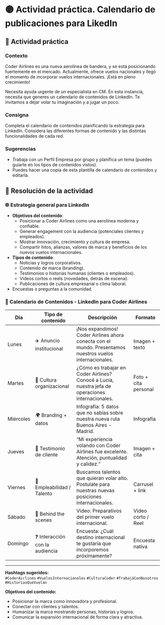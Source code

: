 # 🟡 Actividad práctica. Calendario de publicaciones para LikedIn

## 🎯 Actividad práctica
### Contexto
Coder Airlines es una nueva aerolínea de bandera, y se está posicionando fuertemente en el mercado. Actualmente, ofrece vuelos nacionales y llegó el momento de incorporar vuelos internacionales. ¡Está en pleno crecimiento!

Necesita ayuda urgente de un especialista en CM. En esta instancia, necesita que generes un calendario de contenidos de LinkedIn. Te invitamos a dejar volar tu imaginación y a jugar un poco.

### Consigna
Completa el calendario de contenidos planificando la estrategia para LinkedIn. Considera las diferentes formas de contenido y las distintas funcionalidades de cada red.

### Sugerencias
- Trabaja con un Perfil Empresa por grupo y planifica un tema (puedes guiarte en los tipos de contenidos vistos).
- Puedes hacer una copia de esta plantilla de calendario de contenidos y editarla.

## 🎯 Resolución de la actividad
### 🌐 Estrategia general para LinkedIn
- **Objetivos del contenido**:
    - Posicionar a Coder Airlines como una aerolínea moderna y confiable.
    - Generar engagement con la audiencia (potenciales clientes y empleados).
    - Mostrar innovación, crecimiento y cultura de empresa.
    - Compartir hitos, alianzas, valores de marca y beneficios de los nuevos vuelos internacionales.
- **Tipos de contenido**:
    - Noticias y logros corporativos.
    - Contenido de marca (branding).
    - Testimonios o historias humanas (clientes o empleados).
    - Videos cortos o reels (novedades, detrás de escena).
    - Publicaciones de cultura empresarial o clima laboral.
- Encuestas o preguntas a la comunidad.

### 📅 Calendario de Contenidos - LinkedIn para Coder Airlines

| Día       | Tipo de contenido           | Descripción                                                                                                  | Formato              |
|-----------|-----------------------------|--------------------------------------------------------------------------------------------------------------|----------------------|
| Lunes     | ✈️ Anuncio institucional     | ¡Nos expandimos! Coder Airlines ahora conecta con el mundo. Presentamos nuestros vuelos internacionales.     | Imagen + texto       |
| Martes    | 💼 Cultura organizacional    | ¿Cómo es trabajar en Coder Airlines? Conocé a Lucía, nuestra jefa de operaciones internacionales.            | Foto + cita personal |
| Miércoles | 🌍 Branding + datos          | Infografía: 5 datos que no sabías sobre nuestra nueva ruta Buenos Aires - Madrid.                            | Infografía           |
| Jueves    | 📢 Testimonio de cliente     | “Mi experiencia volando con Coder Airlines fue excelente. Atención, puntualidad y calidez.”                  | Imagen + cita        |
| Viernes   | 🤝 Empleabilidad / Talento   | Buscamos talentos que quieran volar alto. Postulate para nuestras nuevas posiciones internacionales.         | Carrusel + link      |
| Sábado    | 📸 Behind the scenes         | Video: Preparativos del primer vuelo internacional.                                                          | Video corto / Reel   |
| Domingo   | ❓ Interacción con la audiencia | Encuesta: ¿Cuál destino internacional te gustaría que incorporemos próximamente?                            | Encuesta nativa      |

---

**Hashtags sugeridos:**  
`#CoderAirlines` `#VuelosInternacionales` `#CulturaCoder` `#TrabajáConNosotros` `#HistoriasQueVuelan`

**Objetivos del contenido:**  
- Posicionar la marca como innovadora y profesional.  
- Conectar con clientes y talentos.  
- Humanizar la marca mostrando personas, historias y logros.  
- Comunicar la expansión internacional de forma clara y atractiva.


